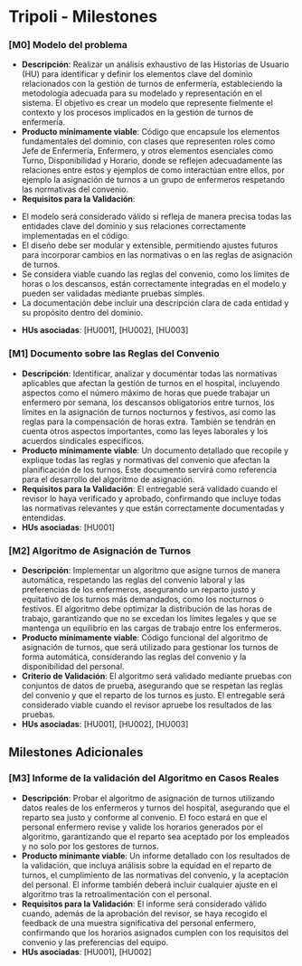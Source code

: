 # Tripoli - Milestones

### [M0] Modelo del problema
+ **Descripción**: Realizar un análisis exhaustivo de las Historias de Usuario (HU) para identificar y definir los elementos clave del dominio relacionados con la gestión de turnos de enfermería, estableciendo la metodología adecuada para su modelado y representación en el sistema. El objetivo es crear un modelo que represente fielmente el contexto y los procesos implicados en la gestión de turnos de enfermería.
+ **Producto mínimamente viable**: Código que encapsule los elementos fundamentales del dominio, con clases que representen roles como Jefe de Enfermería, Enfermero, y otros elementos esenciales como Turno, Disponibilidad y Horario, donde se reflejen adecuadamente las relaciones entre estos y ejemplos de como interactúan entre ellos, por ejemplo la asignación de turnos a un grupo de enfermeros respetando las normativas del convenio.
+ **Requisitos para la Validación**:
- El modelo será considerado válido si refleja de manera precisa todas las entidades clave del dominio y sus relaciones correctamente implementadas en el código.
- El diseño debe ser modular y extensible, permitiendo ajustes futuros para incorporar cambios en las normativas o en las reglas de asignación de turnos.
- Se considera viable cuando las reglas del convenio, como los límites de horas o los descansos, están correctamente integradas en el modelo y pueden ser validadas mediante pruebas simples.
- La documentación debe incluir una descripción clara de cada entidad y su propósito dentro del dominio.
+ **HUs asociadas**: [HU001], [HU002], [HU003]

### [M1] Documento sobre las Reglas del Convenio
+ **Descripción**: Identificar, analizar y documentar todas las normativas aplicables que afectan la gestión de turnos en el hospital, incluyendo aspectos como el número máximo de horas que puede trabajar un enfermero por semana, los descansos obligatorios entre turnos, los límites en la asignación de turnos nocturnos y festivos, así como las reglas para la compensación de horas extra. También se tendrán en cuenta otros aspectos importantes, como las leyes laborales y los acuerdos sindicales específicos.
+ **Producto mínimamente viable**: Un documento detallado que recopile y explique todas las reglas y normativas del convenio que afectan la planificación de los turnos. Este documento servirá como referencia para el desarrollo del algoritmo de asignación.
+ **Requisitos para la Validación**: El entregable será validado cuando el revisor lo haya verificado y aprobado, confirmando que incluye todas las normativas relevantes y que están correctamente documentadas y entendidas.
+ **HUs asociadas**: [HU001]

### [M2] Algoritmo de Asignación de Turnos
+ **Descripción**: Implementar un algoritmo que asigne turnos de manera automática, respetando las reglas del convenio laboral y las preferencias de los enfermeros, asegurando un reparto justo y equitativo de los turnos más demandados, como los nocturnos o festivos. El algoritmo debe optimizar la distribución de las horas de trabajo, garantizando que no se excedan los límites legales y que se mantenga un equilibrio en las cargas de trabajo entre los enfermeros.
+ **Producto mínimamente viable**: Código funcional del algoritmo de asignación de turnos, que será utilizado para gestionar los turnos de forma automática, considerando las reglas del convenio y la disponibilidad del personal.
+ **Criterio de Validación**: El algoritmo será validado mediante pruebas con conjuntos de datos de prueba, asegurando que se respetan las reglas del convenio y que el reparto de los turnos es justo. El entregable será considerado viable cuando el revisor apruebe los resultados de las pruebas.
+ **HUs asociadas**: [HU001], [HU002], [HU003]

## Milestones Adicionales

### [M3] Informe de la validación del Algoritmo en Casos Reales
+ **Descripción**: Probar el algoritmo de asignación de turnos utilizando datos reales de los enfermeros y turnos del hospital, asegurando que el reparto sea justo y conforme al convenio. El foco estará en que el personal enfermero revise y valide los horarios generados por el algoritmo, garantizando que el reparto sea aceptado por los empleados y no solo por los gestores de turnos.
+ **Producto mínimante viable**: Un informe detallado con los resultados de la validación, que incluya análisis sobre la equidad en el reparto de turnos, el cumplimiento de las normativas del convenio, y la aceptación del personal. El informe también deberá incluir cualquier ajuste en el algoritmo tras la retroalimentación con el personal.
+ **Requisitos para la Validación**: El informe será considerado válido cuando, además de la aprobación del revisor, se haya recogido el feedback de una muestra significativa del personal enfermero, confirmando que los horarios asignados cumplen con los requisitos del convenio y las preferencias del equipo.
+ **HUs asociadas**: [HU001], [HU002]
